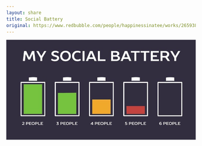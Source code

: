 ```yaml
---
layout: share
title: Social Battery
original: https://www.redbubble.com/people/happinessinatee/works/26593830-funny-introvert-humor?p=t-shirt#&gid=1&pid=3
---
```


![Social Battery](/static/images/social-battery.jpg)
